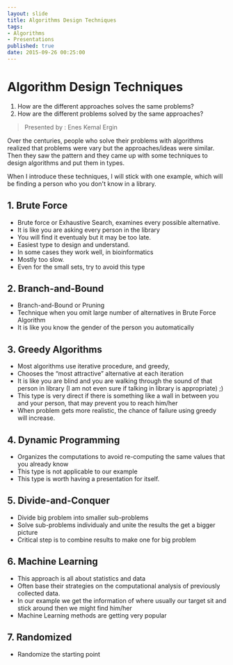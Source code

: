```yaml
---
layout: slide
title: Algorithms Design Techniques
tags:
- Algorithms
- Presentations
published: true
date: 2015-09-26 00:25:00
---
```


# Algorithm Design Techniques

1. How are the different approaches solves the same problems?
1. How are the different problems solved by the same approaches?

> Presented by : Enes Kemal Ergin

Over the centuries, people who solve their problems with algorithms realized that problems were vary but the approaches/ideas were similar. Then they saw the pattern and they came up with some techniques to design algorithms and put them in types.

When I introduce these techniques, I will stick with one example, which will be finding a person who you don't know in a library.

## 1. Brute Force

- Brute force or Exhaustive Search, examines every possible alternative.
- It is like you are asking every person in the library
- You will find it eventualy but it may be too late.
- Easiest type to design and understand.
- In some cases they work well, in bioinformatics
- Mostly too slow.
- Even for the small sets, try to avoid this type


## 2. Branch-and-Bound

- Branch-and-Bound or Pruning
- Technique when you omit large number of alternatives in Brute Force Algorithm
- It is like you know the gender of the person you automatically

## 3. Greedy Algorithms

- Most algorithms use iterative procedure, and greedy,
- Chooses the “most attractive” alternative at each iteration
- It is like you are blind and you are walking through the sound of that person in library (I am not even sure if talking in library is appropriate) ;)
- This type is very direct if there is something like a wall in between you and your person, that may prevent you to reach him/her
- When problem gets more realistic, the chance of failure using greedy will increase.

## 4. Dynamic Programming

- Organizes the computations to avoid re-computing the same values that you already know
- This type is not applicable to our example
- This type is worth having a presentation for itself.

## 5. Divide-and-Conquer

- Divide big problem into smaller sub-problems
- Solve sub-problems individualy and unite the results the get a bigger picture
- Critical step is to combine results to make one for big problem

## 6. Machine Learning

- This approach is all about statistics and data
- Often base their strategies on the computational analysis of previously collected data.
- In our example we get the information of where usually our target sit and stick around then we might find him/her
- Machine Learning methods are getting very popular

## 7. Randomized


- Randomize the starting point
